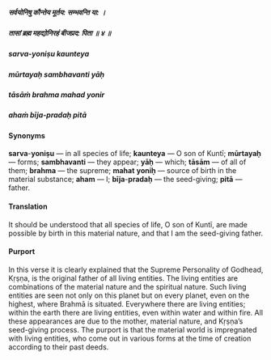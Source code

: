 ##### सर्वयोनिषु कौन्तेय मूर्तय: सम्भवन्ति या: ।
##### तासां ब्रह्म महद्योनिरहं बीजप्रद: पिता ॥ ४ ॥

##### sarva-yoniṣu kaunteya
##### mūrtayaḥ sambhavanti yāḥ
##### tāsāṁ brahma mahad yonir
##### ahaṁ bīja-pradaḥ pitā

#### Synonyms

**sarva**-**yoniṣu** — in all species of life; **kaunteya** — O son of Kuntī; **mūrtayaḥ** — forms; **sambhavanti** — they appear; **yāḥ** — which; **tāsām** — of all of them; **brahma** — the supreme; **mahat** **yoniḥ** — source of birth in the material substance; **aham** — I; **bīja**-**pradaḥ** — the seed-giving; **pitā** — father.

#### Translation

It should be understood that all species of life, O son of Kuntī, are made possible by birth in this material nature, and that I am the seed-giving father.

#### Purport

In this verse it is clearly explained that the Supreme Personality of Godhead, Kṛṣṇa, is the original father of all living entities. The living entities are combinations of the material nature and the spiritual nature. Such living entities are seen not only on this planet but on every planet, even on the highest, where Brahmā is situated. Everywhere there are living entities; within the earth there are living entities, even within water and within fire. All these appearances are due to the mother, material nature, and Kṛṣṇa’s seed-giving process. The purport is that the material world is impregnated with living entities, who come out in various forms at the time of creation according to their past deeds.
